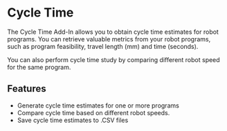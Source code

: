 # Cycle Time

The Cycle Time Add-In allows you to obtain cycle time estimates for robot programs. You can retrieve valuable metrics from your robot programs, such as program feasibility, travel length (mm) and time (seconds). 

You can also perform cycle time study by comparing different robot speed for the same program.

## Features

 - Generate cycle time estimates for one or more programs
 - Compare cycle time based on different robot speeds.
 - Save cycle time estimates to .CSV files